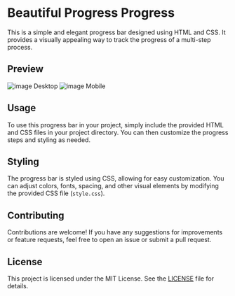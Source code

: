# Beautiful Progress Progress

This is a simple and elegant progress bar designed using HTML and CSS. It provides a visually appealing way to track the progress of a multi-step process.

## Preview

![image](https://github.com/eawariyah/Responsive-HTML-CSS-Step-Progress-Bar/assets/109866711/759a25fa-8566-4365-9dfa-8e9cf0118d77)
Desktop
![image](https://github.com/eawariyah/Responsive-HTML-CSS-Step-Progress-Bar/assets/109866711/2e0e6abe-3217-4bef-8d05-9a0c6ada6850)
Mobile



## Usage

To use this progress bar in your project, simply include the provided HTML and CSS files in your project directory. You can then customize the progress steps and styling as needed.

## Styling

The progress bar is styled using CSS, allowing for easy customization. You can adjust colors, fonts, spacing, and other visual elements by modifying the provided CSS file (`style.css`).

## Contributing

Contributions are welcome! If you have any suggestions for improvements or feature requests, feel free to open an issue or submit a pull request.

## License

This project is licensed under the MIT License. See the [LICENSE](LICENSE) file for details.
